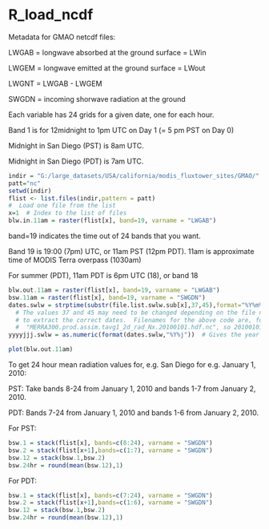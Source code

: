 # R_load_ncdf

Metadata for GMAO netcdf files:

  LWGAB = longwave absorbed at the ground surface = LWin
  
  LWGEM = longwave emitted at the ground surface = LWout
  
  LWGNT = LWGAB - LWGEM
  
  SWGDN = incoming shorwave radiation at the ground
  
Each variable has 24 grids for a given date, one for each hour.

Band 1 is for 12midnight to 1pm UTC on Day 1 (= 5 pm PST on Day 0)

  Midnight in San Diego (PST) is 8am UTC.
  
  Midnight in San Diego (PDT) is 7am UTC.
  
  
```R
indir = "G:/large_datasets/USA/california/modis_fluxtower_sites/GMAO/"  # Directory with a list of ncdf files
patt="nc"
setwd(indir)
flist <- list.files(indir,pattern = patt)
#  Load one file from the list
x=1  # Index to the list of files
blw.in.11am = raster(flist[x], band=19, varname = "LWGAB")
```
band=19 indicates the time out of 24 bands that you want.

Band 19 is 19:00 (7pm) UTC, or 11am PST (12pm PDT).  11am is approximate time of MODIS Terra overpass (1030am)

For summer (PDT), 11am PDT is 6pm UTC (18), or band 18

```R
blw.out.11am = raster(flist[x], band=19, varname = "LWGAB")
bsw.11am = raster(flist[x], band=19, varname = "SWGDN")
dates.swlw = strptime(substr(file.list.swlw.sub[x],37,45),format="%Y%m%d") 
  # The values 37 and 45 may need to be changed depending on the file name
  # to extract the correct dates.  Filenames for the above code are, for example:
  #  "MERRA300.prod.assim.tavg1_2d_rad_Nx.20100101.hdf.nc", so 20100101 is from 37 to 45
yyyyjjj.swlw = as.numeric(format(dates.swlw,"%Y%j"))  # Gives the year and julian date of the ncdf file

plot(blw.out.11am)
```
To get 24 hour mean radiation values for, e.g. San Diego for e.g. January 1, 2010:

  PST:  Take bands 8-24 from January 1, 2010 and bands 1-7 from January 2, 2010.
  
  PDT:  Bands 7-24 from January 1, 2010 and bands 1-6 from January 2, 2010.
  

For PST:
```R
bsw.1 = stack(flist[x], bands=c(8:24), varname = "SWGDN")
bsw.2 = stack(flist[x+1],bands=c(1:7), varname = "SWGDN")
bsw.12 = stack(bsw.1,bsw.2)
bsw.24hr = round(mean(bsw.12),1)
```

For PDT:
```R
bsw.1 = stack(flist[x], bands=c(7:24), varname = "SWGDN")
bsw.2 = stack(flist[x+1],bands=c(1:6), varname = "SWGDN")
bsw.12 = stack(bsw.1,bsw.2)
bsw.24hr = round(mean(bsw.12),1)
```

